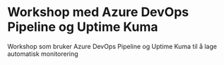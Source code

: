 # Workshop med Azure DevOps Pipeline og Uptime Kuma #

Workshop som bruker Azure DevOps Pipeline og Uptime Kuma til å lage automatisk monitorering
